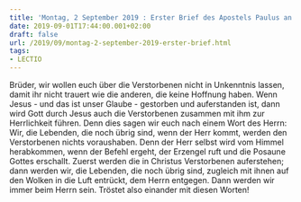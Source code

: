 ```yaml
---
title: 'Montag, 2 September 2019 : Erster Brief des Apostels Paulus an die Thessalonicher 4,13-18.'
date: 2019-09-01T17:44:00.001+02:00
draft: false
url: /2019/09/montag-2-september-2019-erster-brief.html
tags: 
- LECTIO
---
```


Brüder, wir wollen euch über die Verstorbenen nicht in Unkenntnis lassen, damit ihr nicht trauert wie die anderen, die keine Hoffnung haben. Wenn Jesus - und das ist unser Glaube - gestorben und auferstanden ist, dann wird Gott durch Jesus auch die Verstorbenen zusammen mit ihm zur Herrlichkeit führen. Denn dies sagen wir euch nach einem Wort des Herrn: Wir, die Lebenden, die noch übrig sind, wenn der Herr kommt, werden den Verstorbenen nichts voraushaben. Denn der Herr selbst wird vom Himmel herabkommen, wenn der Befehl ergeht, der Erzengel ruft und die Posaune Gottes erschallt. Zuerst werden die in Christus Verstorbenen auferstehen; dann werden wir, die Lebenden, die noch übrig sind, zugleich mit ihnen auf den Wolken in die Luft entrückt, dem Herrn entgegen. Dann werden wir immer beim Herrn sein. Tröstet also einander mit diesen Worten!
